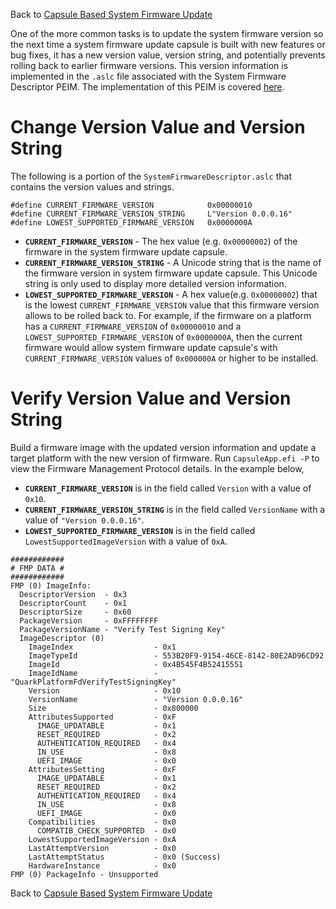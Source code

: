 Back to [Capsule Based System Firmware Update](Capsule-Based-System-Firmware-Update)

One of the more common tasks is to update the system firmware version so the next time
a system firmware update capsule is built with new features or bug fixes, it has a new
version value, version string, and potentially prevents rolling back to earlier firmware
versions.  This version information is implemented in the `.aslc` file associated with the
System Firmware Descriptor PEIM.  The implementation of this PEIM is covered 
[here](https:Capsule-Based-System-Firmware-Update-Implementation#system-firmware-descriptor-peim).

Change Version Value and Version String
=======================================
The following is a portion of the `SystemFirmwareDescriptor.aslc` that contains the version
values and strings.

```
#define CURRENT_FIRMWARE_VERSION            0x00000010
#define CURRENT_FIRMWARE_VERSION_STRING     L"Version 0.0.0.16"
#define LOWEST_SUPPORTED_FIRMWARE_VERSION   0x0000000A
```

* **`CURRENT_FIRMWARE_VERSION`** - The hex value (e.g. `0x00000002`) of the firmware in 
the system firmware update capsule.  
* **`CURRENT_FIRMWARE_VERSION_STRING`** - A Unicode string that is the name of the firmware
version in system firmware update capsule.  This Unicode string is only used to display more
detailed version information.
* **`LOWEST_SUPPORTED_FIRMWARE_VERSION`** - A hex value(e.g. `0x00000002`) that is the lowest
`CURRENT_FIRMWARE_VERSION` value that this firmware version allows to be rolled back to.
For example, if the firmware on a platform has a `CURRENT_FIRMWARE_VERSION` of `0x00000010`
and a `LOWEST_SUPPORTED_FIRMWARE_VERSION` of `0x0000000A`, then the current firmware would 
allow system firmware update capsule's with `CURRENT_FIRMWARE_VERSION` values of `0x000000A`
or higher to be installed.

Verify Version Value and Version String
=======================================
Build a firmware image with the updated version information and update a target platform with
the new version of firmware.  Run `CapsuleApp.efi -P` to view the Firmware Management Protocol
details. In the example below, 
* **`CURRENT_FIRMWARE_VERSION`** is in the field called `Version` with a value of `0x10`.
* **`CURRENT_FIRMWARE_VERSION_STRING`** is in the field called `VersionName` with a value of `"Version 0.0.0.16"`.
* **`LOWEST_SUPPORTED_FIRMWARE_VERSION`** is in the field called `LowestSupportedImageVersion` with a value of `0xA`.

```
############
# FMP DATA #
############
FMP (0) ImageInfo:
  DescriptorVersion  - 0x3
  DescriptorCount    - 0x1
  DescriptorSize     - 0x60
  PackageVersion     - 0xFFFFFFFF
  PackageVersionName - "Verify Test Signing Key"
  ImageDescriptor (0)
    ImageIndex                  - 0x1
    ImageTypeId                 - 553B20F9-9154-46CE-8142-80E2AD96CD92
    ImageId                     - 0x4B545F4B52415551
    ImageIdName                 - "QuarkPlatformFdVerifyTestSigningKey"
    Version                     - 0x10
    VersionName                 - "Version 0.0.0.16"
    Size                        - 0x800000
    AttributesSupported         - 0xF
      IMAGE_UPDATABLE           - 0x1
      RESET_REQUIRED            - 0x2
      AUTHENTICATION_REQUIRED   - 0x4
      IN_USE                    - 0x8
      UEFI_IMAGE                - 0x0
    AttributesSetting           - 0xF
      IMAGE_UPDATABLE           - 0x1
      RESET_REQUIRED            - 0x2
      AUTHENTICATION_REQUIRED   - 0x4
      IN_USE                    - 0x8
      UEFI_IMAGE                - 0x0
    Compatibilities             - 0x0
      COMPATIB_CHECK_SUPPORTED  - 0x0
    LowestSupportedImageVersion - 0xA
    LastAttemptVersion          - 0x0
    LastAttemptStatus           - 0x0 (Success)
    HardwareInstance            - 0x0
FMP (0) PackageInfo - Unsupported
```

Back to [Capsule Based System Firmware Update](Capsule-Based-System-Firmware-Update)
